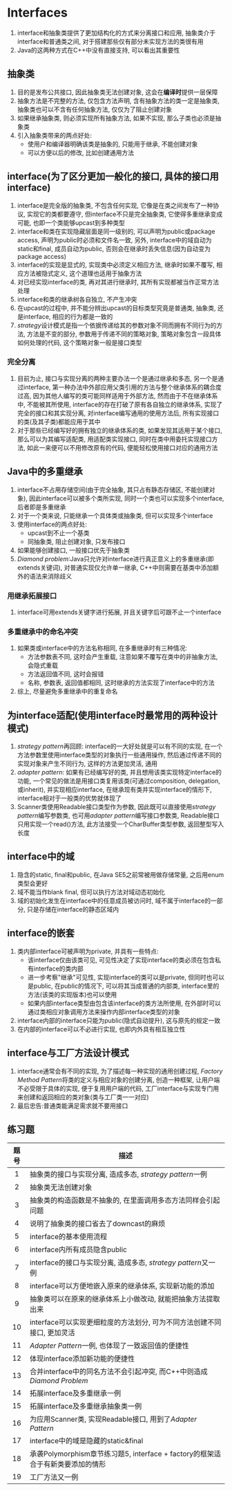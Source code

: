 # Interfaces

1. interface和抽象类提供了更加结构化的方式来分离接口和应用, 抽象类介于interface和普通类之间, 对于搭建那些仅有部分未实现方法的类很有用
2. Java的这两种方式在C++中没有直接支持, 可以看出其重要性

## 抽象类

1. 目的是发布公共接口, 因此抽象类无法创建对象, 这会在**编译时**提供一层保障
2. 抽象方法是不完整的方法, 仅包含方法声明, 含有抽象方法的类一定是抽象类, 抽象类也可以不含有任何抽象方法, 仅仅为了阻止创建对象
3. 如果继承抽象类, 则必须实现所有抽象方法, 如果不实现, 那么子类也必须是抽象类
4. 引入抽象类带来的两点好处:
   * 使用户和编译器明确该类是抽象的, 只能用于继承, 不能创建对象
   * 可以方便以后的修改, 比如创建通用方法

## interface(为了区分更加一般化的接口, 具体的接口用interface)

1. interface是完全版的抽象类, 不包含任何实现, 它像是在类之间发布了一种协议, 实现它的类都要遵守, 但interface不只是完全抽象类, 它使得多重继承变成可能, 也即一个类能够upcast到多种类型
2. interface和类在实现隐藏层面是同一级别的, 可以声明为public或package access, 声明为public时必须和文件名一致, 另外, interface中的域自动为static和final, 成员自动为public, 否则会在继承时丢失信息(因为自动变为package access)
3. interface的实现是显式的, 实现类中必须定义相应方法, 继承时如果不覆写, 相应方法被隐式定义, 这个道理也适用于抽象方法
4. 对已经实现interface的类, 再对其进行继承时, 其所有实现都被当作正常方法处理
5. interface和类的继承树各自独立, 不产生冲突
6. 在upcast的过程中, 并不能分辨出upcast的目标类型究竟是普通类, 抽象类, 还是interface, 相应的行为都是一致的
7. *strategy*设计模式是指一个依据传递给其的参数对象不同而拥有不同行为的方法, 方法是不变的部分, 参数用于传递不同的策略对象, 策略对象包含一段具体如何处理的代码, 这个策略对象一般是接口类型

### 完全分离

1. 目前为止, 接口与实现分离的两种主要办法一个是通过继承和多态, 另一个是通过interface, 第一种办法中外部应用父类引用的方法与整个继承体系的耦合度过高, 因为其他人编写的类可能同样适用于外部方法, 然而由于不在继承体系中, 不能被其所使用, interface的存在打破了原有各自独立的继承体系, 实现了完全的接口和其实现分离, 对interface编写通用的使用方法后, 所有实现接口的类(及其子类)都能应用于其中
2. 对于那些已经编写好的拥有独立的继承体系的类, 如果发现其适用于某个接口, 那么可以为其编写适配类, 用适配类实现接口, 同时在类中用委托实现接口方法, 如此一来便可以不用修改原有的代码, 便能轻松使用接口对应的通用方法

## Java中的多重继承

1. interface不占用存储空间(由于完全抽象, 其只占有静态存储区, 不能创建对象), 因此interface可以被多个类所实现, 同时一个类也可以实现多个interface, 后者即是多重继承
2. 对于一个类来说, 只能继承一个具体类或抽象类, 但可以实现多个interface
3. 使用interface的两点好处:
   * upcast到不止一个基类
   * 同抽象类, 阻止创建对象, 只发布接口
4. 如果能够创建接口, 一般接口优先于抽象类
5. *Diamond problem*:Java只允许对interface进行真正意义上的多重继承(即extends关键词), 对普通实现仅允许单一继承, C++中则需要在基类中添加额外的语法来消除歧义

### 用继承拓展接口

1. interface可用extends关键字进行拓展, 并且关键字后可跟不止一个interface

### 多重继承中的命名冲突

1. 如果类或interface中的方法名称相同, 在多重继承时有三种情况:
   * 方法参数表不同, 这时会产生重载, 注意如果不覆写在类中的非抽象方法, 会隐式重载
   * 方法返回值不同, 这时会报错
   * 名称, 参数表, 返回值都相同, 这时继承的方法实现了interface中的方法
2. 综上, 尽量避免多重继承中的重复命名

## 为interface适配(使用interface时最常用的两种设计模式)

1. *strategy pattern*再回顾: interface的一大好处就是可以有不同的实现, 在一个方法参数里使用interface类型的对象执行一些通用操作, 然后通过传递不同的实现对象来产生不同行为, 这样的方法更加灵活, 通用
2. *adapter pattern*: 如果有已经编写好的类, 并且想用该类实现特定interface的功能, 一个常见的做法是用接口类复用该类(可通过composition, delegation, 或inherit), 并实现相应interface, 在继承现有类并实现interface的情形下, interface相对于一般类的优势就体现了
3. Scanner类使用Readable接口类型作为参数, 因此既可以直接使用*strategy pattern*编写参数类, 也可用*adapter pattern*编写接口参数类, Readable接口只用实现一个read()方法, 此方法接受一个CharBuffer类型参数, 返回整型写入长度

## interface中的域

1. 隐含的static, final和public, 在Java SE5之前常被用做存储常量, 之后用enum类型会更好
2. 域不能当作blank final, 但可以执行方法对域动态初始化
3. 域的初始化发生在interface中的任意成员被访问时, 域不属于interface的一部分, 只是存储在interface的静态区域内

## interface的嵌套

1. 类内部interface可被声明为private, 并具有一些特点:
   * 该interface仅由该类可见, 可见性决定了实现interface的类必须在包含私有interface的类内部
   * 进一步考察"继承"可见性, 实现interface的类可以是private, 但同时也可以是public, 在public的情况下, 可以将其当成普通的内部类, interface里的方法(该类的实现版本)也可以使用
   * 如果内部interface类型由包含该interface的类方法所使用, 在外部时可以通过类相应对象调用方法来操作内部interface类型的对象
2. interface内部的interface只能为public(隐式自动提升), 这与原先的规定一致
3. 在内部的interface可以不必进行实现, 也即内外具有相互独立性

## interface与工厂方法设计模式

1. interface通常会有不同的实现, 为了描述每一种实现的通用创建过程, *Factory Method Pattern*将类的定义与相应对象的创建分离, 创造一种框架, 让用户端不必受限于具体的实现, 便于复用用户端的代码, 工厂interface与实现专门用来创建和返回相应的类对象(类与工厂类一一对应)
2. 最后忠告:普通类能满足需求就不要用接口

## 练习题

| 题号  | 描述                                                                           |
| :---: | ------------------------------------------------------------------------------ |
|   1   | 抽象类的接口与实现分离, 造成多态, *strategy pattern*一例                       |
|   2   | 抽象类无法创建对象                                                             |
|   3   | 抽象类的构造函数是不抽象的, 在里面调用多态方法同样会引起问题                   |
|   4   | 说明了抽象类的接口省去了downcast的麻烦                                         |
|   5   | interface的基本使用流程                                                        |
|   6   | interface内所有成员隐含public                                                  |
|   7   | interface的接口与实现分离, 造成多态, *strategy pattern*又一例                  |
|   8   | interface可以方便地嵌入原来的继承体系, 实现新功能的添加                        |
|   9   | 抽象类可以在原来的继承体系上小做改动, 就能把抽象方法提取出来                   |
|  10   | interface可以实现更细粒度的方法划分, 可为不同方法创建不同接口, 更加灵活        |
|  11   | *Adapter Pattern*一例, 也体现了一致返回值的便捷性                              |
|  12   | 体现interface添加新功能的便捷性                                                |
|  13   | 合并interface中的同名方法不会引起冲突, 而C++中则造成*Diamond Problem*          |
|  14   | 拓展interface及多重继承一例                                                    |
|  15   | 拓展interface及多重继承抽象类一例                                              |
|  16   | 为应用Scanner类, 实现Readable接口, 用到了*Adapter Pattern*                     |
|  17   | interface中的域是隐藏的static&final                                            |
|  18   | 承袭Polymorphism章节练习题5, interface + factory的框架适合于有新类要添加的情形 |
|  19   | 工厂方法又一例                                                                 |

